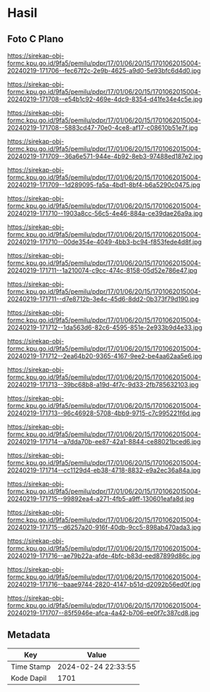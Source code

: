 # Hasil

## Foto C Plano

https://sirekap-obj-formc.kpu.go.id/9fa5/pemilu/pdpr/17/01/06/20/15/1701062015004-20240219-171706--fec67f2c-2e9b-4625-a9d0-5e93bfc6d4d0.jpg

https://sirekap-obj-formc.kpu.go.id/9fa5/pemilu/pdpr/17/01/06/20/15/1701062015004-20240219-171708--e54b1c92-469e-4dc9-8354-d41fe34e4c5e.jpg

https://sirekap-obj-formc.kpu.go.id/9fa5/pemilu/pdpr/17/01/06/20/15/1701062015004-20240219-171708--5883cd47-70e0-4ce8-af17-c08610b51e7f.jpg

https://sirekap-obj-formc.kpu.go.id/9fa5/pemilu/pdpr/17/01/06/20/15/1701062015004-20240219-171709--36a6e571-944e-4b92-8eb3-97488ed187e2.jpg

https://sirekap-obj-formc.kpu.go.id/9fa5/pemilu/pdpr/17/01/06/20/15/1701062015004-20240219-171709--1d289095-fa5a-4bd1-8bf4-b6a5290c0475.jpg

https://sirekap-obj-formc.kpu.go.id/9fa5/pemilu/pdpr/17/01/06/20/15/1701062015004-20240219-171710--1903a8cc-56c5-4e46-884a-ce39dae26a9a.jpg

https://sirekap-obj-formc.kpu.go.id/9fa5/pemilu/pdpr/17/01/06/20/15/1701062015004-20240219-171710--00de354e-4049-4bb3-bc94-f853fede4d8f.jpg

https://sirekap-obj-formc.kpu.go.id/9fa5/pemilu/pdpr/17/01/06/20/15/1701062015004-20240219-171711--1a210074-c9cc-474c-8158-05d52e786e47.jpg

https://sirekap-obj-formc.kpu.go.id/9fa5/pemilu/pdpr/17/01/06/20/15/1701062015004-20240219-171711--d7e8712b-3e4c-45d6-8dd2-0b373f79d190.jpg

https://sirekap-obj-formc.kpu.go.id/9fa5/pemilu/pdpr/17/01/06/20/15/1701062015004-20240219-171712--1da563d6-82c6-4595-851e-2e933b9d4e33.jpg

https://sirekap-obj-formc.kpu.go.id/9fa5/pemilu/pdpr/17/01/06/20/15/1701062015004-20240219-171712--2ea64b20-9365-4167-9ee2-be4aa62aa5e6.jpg

https://sirekap-obj-formc.kpu.go.id/9fa5/pemilu/pdpr/17/01/06/20/15/1701062015004-20240219-171713--39bc68b8-a19d-4f7c-9d33-2fb785632103.jpg

https://sirekap-obj-formc.kpu.go.id/9fa5/pemilu/pdpr/17/01/06/20/15/1701062015004-20240219-171713--96c46928-5708-4bb9-9715-c7c995221f6d.jpg

https://sirekap-obj-formc.kpu.go.id/9fa5/pemilu/pdpr/17/01/06/20/15/1701062015004-20240219-171714--a7dda70b-ee87-42a1-8844-ce88021bced6.jpg

https://sirekap-obj-formc.kpu.go.id/9fa5/pemilu/pdpr/17/01/06/20/15/1701062015004-20240219-171714--cc1129d4-eb38-4718-8832-e9a2ec36a84a.jpg

https://sirekap-obj-formc.kpu.go.id/9fa5/pemilu/pdpr/17/01/06/20/15/1701062015004-20240219-171715--99892ea4-a271-4fb5-a9ff-130601eafa8d.jpg

https://sirekap-obj-formc.kpu.go.id/9fa5/pemilu/pdpr/17/01/06/20/15/1701062015004-20240219-171715--d6257a20-916f-40db-9cc5-898ab470ada3.jpg

https://sirekap-obj-formc.kpu.go.id/9fa5/pemilu/pdpr/17/01/06/20/15/1701062015004-20240219-171716--ae79b22a-afde-4bfc-b83d-eed87899d86c.jpg

https://sirekap-obj-formc.kpu.go.id/9fa5/pemilu/pdpr/17/01/06/20/15/1701062015004-20240219-171716--baae9744-2820-4147-b51d-d2092b56ed0f.jpg

https://sirekap-obj-formc.kpu.go.id/9fa5/pemilu/pdpr/17/01/06/20/15/1701062015004-20240219-171707--85f5946e-afca-4a42-b706-ee0f7c387cd8.jpg


## Metadata

| Key        | Value               |
| ---------- | ------------------- |
| Time Stamp | 2024-02-24 22:33:55 |
| Kode Dapil | 1701                |



